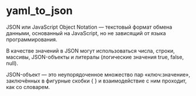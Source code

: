 # yaml_to_json


JSON или JavaScript Object Notation — текстовый формат обмена данными, основанный на JavaScript, но не зависящий от языка программирования.

В качестве значений в JSON могут использоваться числа, строки, массивы, JSON-объекты и литералы (логические значения true, false, null).

JSON-объект — это неупорядоченное множество пар «ключ:значение», заключённых в фигурные скобки { }  и взаимодействие с ним проходит, как со словарем.
